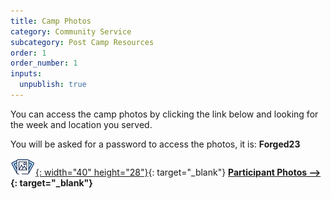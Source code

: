 ```yaml
---
title: Camp Photos
category: Community Service
subcategory: Post Camp Resources
order: 1
order_number: 1
inputs:
  unpublish: true
---
```

You can access the camp photos by clicking the link below and looking for the week and location you served.

You will be asked for a password to access the photos, it is: **Forged23**

[![](/uploads/photosicon-1.png){: width="40" height="28"}](https://groupcares-my.sharepoint.com/:f:/g/personal/admin_groupcares_org/EiNciCjTmNJHk41Tj26l8OcB4CFo0sikFnH1nP99dVdxhg?e=zoI63f){: target="_blank"}&nbsp;**[Participant Photos –&gt;](https://groupcares-my.sharepoint.com/:f:/g/personal/admin_groupcares_org/EppAPY_a7aNBo0XoT47SyKUBupw1QGZ3pKwjnlPmcsgY6Q){: target="_blank"}**